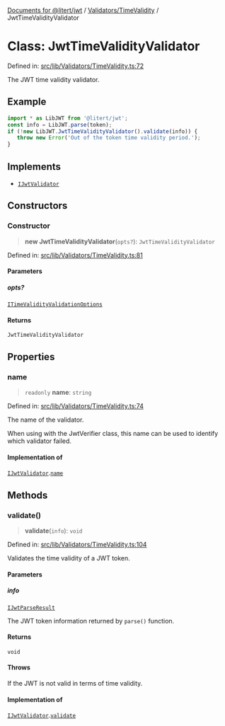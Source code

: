 [Documents for @litert/jwt](../../../index.md) / [Validators/TimeValidity](../index.md) / JwtTimeValidityValidator

# Class: JwtTimeValidityValidator

Defined in: [src/lib/Validators/TimeValidity.ts:72](https://github.com/litert/jwt.js/blob/master/src/lib/Validators/TimeValidity.ts#L72)

The JWT time validity validator.

## Example

```ts
import * as LibJWT from '@litert/jwt';
const info = LibJWT.parse(token);
if (!new LibJWT.JwtTimeValidityValidator().validate(info)) {
   throw new Error('Out of the token time validity period.');
}
```

## Implements

- [`IJwtValidator`](../../../Types/interfaces/IJwtValidator.md)

## Constructors

### Constructor

> **new JwtTimeValidityValidator**(`opts?`): `JwtTimeValidityValidator`

Defined in: [src/lib/Validators/TimeValidity.ts:81](https://github.com/litert/jwt.js/blob/master/src/lib/Validators/TimeValidity.ts#L81)

#### Parameters

##### opts?

[`ITimeValidityValidationOptions`](../interfaces/ITimeValidityValidationOptions.md)

#### Returns

`JwtTimeValidityValidator`

## Properties

### name

> `readonly` **name**: `string`

Defined in: [src/lib/Validators/TimeValidity.ts:74](https://github.com/litert/jwt.js/blob/master/src/lib/Validators/TimeValidity.ts#L74)

The name of the validator.

When using with the JwtVerifier class, this name can be used to identify
which validator failed.

#### Implementation of

[`IJwtValidator`](../../../Types/interfaces/IJwtValidator.md).[`name`](../../../Types/interfaces/IJwtValidator.md#name)

## Methods

### validate()

> **validate**(`info`): `void`

Defined in: [src/lib/Validators/TimeValidity.ts:104](https://github.com/litert/jwt.js/blob/master/src/lib/Validators/TimeValidity.ts#L104)

Validates the time validity of a JWT token.

#### Parameters

##### info

[`IJwtParseResult`](../../../Types/interfaces/IJwtParseResult.md)

The JWT token information returned by `parse()` function.

#### Returns

`void`

#### Throws

If the JWT is not valid in terms of time validity.

#### Implementation of

[`IJwtValidator`](../../../Types/interfaces/IJwtValidator.md).[`validate`](../../../Types/interfaces/IJwtValidator.md#validate)
